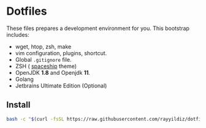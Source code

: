 # Dotfiles


These files prepares a development environment for you. This bootstrap includes:

- wget, htop, zsh, make
- vim configuration, plugins, shortcut.
- Global ```.gitignore``` file.
- ZSH ( [spaceship](https://github.com/denysdovhan/spaceship-prompt) theme)
- OpenJDK **1.8** and Openjdk **11**.
- Golang
- Jetbrains Ultimate Edition (Optional)

## Install

```bash
bash -c "$(curl -fsSL https://raw.githubusercontent.com/rayyildiz/dotfiles/master/bootstrap.sh)"
```

